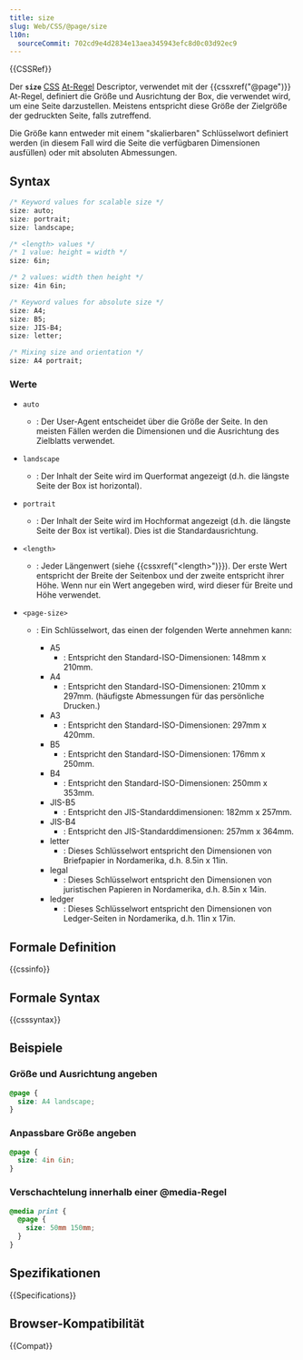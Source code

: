 ```yaml
---
title: size
slug: Web/CSS/@page/size
l10n:
  sourceCommit: 702cd9e4d2834e13aea345943efc8d0c03d92ec9
---
```


{{CSSRef}}

Der **`size`** [CSS](/de/docs/Web/CSS) [At-Regel](/de/docs/Web/CSS/CSS_syntax/At-rule) Descriptor, verwendet mit der {{cssxref("@page")}} At-Regel, definiert die Größe und Ausrichtung der Box, die verwendet wird, um eine Seite darzustellen. Meistens entspricht diese Größe der Zielgröße der gedruckten Seite, falls zutreffend.

Die Größe kann entweder mit einem "skalierbaren" Schlüsselwort definiert werden (in diesem Fall wird die Seite die verfügbaren Dimensionen ausfüllen) oder mit absoluten Abmessungen.

## Syntax

```css
/* Keyword values for scalable size */
size: auto;
size: portrait;
size: landscape;

/* <length> values */
/* 1 value: height = width */
size: 6in;

/* 2 values: width then height */
size: 4in 6in;

/* Keyword values for absolute size */
size: A4;
size: B5;
size: JIS-B4;
size: letter;

/* Mixing size and orientation */
size: A4 portrait;
```

### Werte

- `auto`
  - : Der User-Agent entscheidet über die Größe der Seite. In den meisten Fällen werden die Dimensionen und die Ausrichtung des Zielblatts verwendet.
- `landscape`
  - : Der Inhalt der Seite wird im Querformat angezeigt (d.h. die längste Seite der Box ist horizontal).
- `portrait`
  - : Der Inhalt der Seite wird im Hochformat angezeigt (d.h. die längste Seite der Box ist vertikal). Dies ist die Standardausrichtung.
- `<length>`
  - : Jeder Längenwert (siehe {{cssxref("&lt;length&gt;")}}). Der erste Wert entspricht der Breite der Seitenbox und der zweite entspricht ihrer Höhe. Wenn nur ein Wert angegeben wird, wird dieser für Breite und Höhe verwendet.
- `<page-size>`

  - : Ein Schlüsselwort, das einen der folgenden Werte annehmen kann:

    - A5
      - : Entspricht den Standard-ISO-Dimensionen: 148mm x 210mm.
    - A4
      - : Entspricht den Standard-ISO-Dimensionen: 210mm x 297mm. (häufigste Abmessungen für das persönliche Drucken.)
    - A3
      - : Entspricht den Standard-ISO-Dimensionen: 297mm x 420mm.
    - B5
      - : Entspricht den Standard-ISO-Dimensionen: 176mm x 250mm.
    - B4
      - : Entspricht den Standard-ISO-Dimensionen: 250mm x 353mm.
    - JIS-B5
      - : Entspricht den JIS-Standarddimensionen: 182mm x 257mm.
    - JIS-B4
      - : Entspricht den JIS-Standarddimensionen: 257mm x 364mm.
    - letter
      - : Dieses Schlüsselwort entspricht den Dimensionen von Briefpapier in Nordamerika, d.h. 8.5in x 11in.
    - legal
      - : Dieses Schlüsselwort entspricht den Dimensionen von juristischen Papieren in Nordamerika, d.h. 8.5in x 14in.
    - ledger
      - : Dieses Schlüsselwort entspricht den Dimensionen von Ledger-Seiten in Nordamerika, d.h. 11in x 17in.

## Formale Definition

{{cssinfo}}

## Formale Syntax

{{csssyntax}}

## Beispiele

### Größe und Ausrichtung angeben

```css
@page {
  size: A4 landscape;
}
```

### Anpassbare Größe angeben

```css
@page {
  size: 4in 6in;
}
```

### Verschachtelung innerhalb einer @media-Regel

```css
@media print {
  @page {
    size: 50mm 150mm;
  }
}
```

## Spezifikationen

{{Specifications}}

## Browser-Kompatibilität

{{Compat}}
